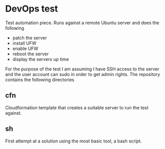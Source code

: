 DevOps test
===========

Test automation piece. Runs against a remote Ubuntu server and does the following

* patch the server
* install UFW
* enable UFW
* reboot the server
* display the servers up time

For the purpose of the test I am assuming I have SSH access to the server
and the user account can sudo in order to get admin rights.
The repository contains the following directories

cfn
---

Cloudformation template that creates a suitable server to run the test against.

sh
--

First attempt at a solution using the most basic tool, a bash script.
